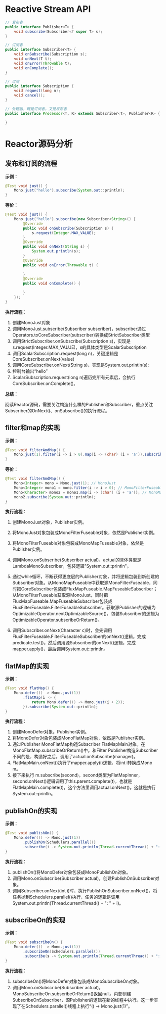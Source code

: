# Reactive Stream API

```java
// 发布者
public interface Publisher<T> {
    void subscribe(Subscriber<? super T> s);
}

// 订阅者
public interface Subscriber<T> {
    void onSubscribe(Subscription s);
    void onNext(T t);
    void onError(Throwable t);
    void onComplete();
}

// 订阅
public interface Subscription {
    void request(long n);
    void cancel();
}

// 处理器，既是订阅者，又是发布者
public interface Processor<T, R> extends Subscriber<T>, Publisher<R> {

}
```



# Reactor源码分析



## 发布和订阅的流程

**示例：**

```java
@Test void just() {
	Mono.just("hello").subscribe(System.out::println);
}
```

**等价：**

```java
@Test void just() {
	Mono.just("hello").subscribe(new Subscriber<String>() {
        @Override
        public void onSubscribe(Subscription s) {
        	s.request(Integer.MAX_VALUE);
        }
        @Override
        public void onNext(String s) {
        	System.out.println(s);
        }
        @Override
        public void onError(Throwable t) {
        	
        }
        @Override
        public void onComplete() {
        	
        }
    });
}
```

**执行流程：**

1. 创建MonoJust对象
2. 调用MonoJust.subscribe(Subscriber subscriber)，subscriber通过Operators.toCoreSubscriber(subscriber)转换成StrictSubscriber类型
3. 调用StrictSubscriber.onSubscribe(Subscription s)，实现是s.request(Integer.MAX_VALUE)，s的具体类型是ScalarSubscription
4. 调用ScalarSubscription.request(long n)，关键逻辑是CoreSubscriber.onNext(value)
5. 调用CoreSubscriber.onNext(String s)，实现是System.out.println(s);
6. 控制台输出“hello”
7. ScalarSubscription.request(long n)遍历完所有元素后，会执行CoreSubscriber.onComplete()。

**总结：**

阅读Reactor源码，需要关注构造什么样的Publisher和Subscriber，重点关注Subscriber的OnNext()、onSubscribe()的执行流程。



## filter和map的实现

**示例：**

```java
@Test void filterAndMap() {
	Mono.just(1).filter(i -> i > 0).map(i -> (char) (i + 'a')).subscribe(System.out::println);
}
```

**等价：**

```java
@Test void filterAndMap() {        
    Mono<Integer> mono = Mono.just(1); // MonoJust
    Mono<Integer> mono1 = mono.filter(i -> i > 0); // MonoFilterFuseable
    Mono<Character> mono2 = mono1.map(i -> (char) (i + 'a')); // MonoMapFuseable
    mono2.subscribe(System.out::println);
}
```

**执行流程：**

1. 创建MonoJust对象，Publisher实例。

2. 将MonoJust对象包装成MonoFilterFuseable对象，依然是Publisher实例。

3. 将MonoFilterFuseable对象包装成MonoMapFuseable对象，依然是Publisher实例。

4. 调用Mono.onSubscribe(Subscriber actual)，actual的具体类型是LambdaMonoSubscriber，包装逻辑"System.out::println"。

5. 通过while循环，不断获得更底层的Publisher对象，并将逻辑包装到新创建的Subscriber对象。从MonoMapFuseable中获取源MonoFilterFuseable，同时把CoreSubscriber包装成FluxMapFuseable.MapFuseableSubscriber；从MonoFilterFuseable获取源MonoJust，同时把FluxMapFuseable.MapFuseableSubscriber包装成FluxFilterFuseable.FilterFuseableSubscriber。获取源Publisher的逻辑为OptimizableOperator.nextOptimizableSource()，包装Subscriber的逻辑为OptimizableOperator.subscribeOrReturn()。

6. 调用Subscriber.onNext(Character c)时，会先调用FluxFilterFuseable.FilterFuseableSubscriber的onNext()逻辑，完成predicate.test()，然后调用源Subscriber的onNext()逻辑，完成mapper.apply()，最后调用System.out::println。



## flatMap的实现

**示例：**

```java
@Test void flatMap() {
    Mono.defer(() -> Mono.just(1))
        .flatMap(i -> {
            return Mono.defer(() -> Mono.just(i + 2));
        }).subscribe(System.out::println);
}
```

**执行流程：**

1. 创建MonoDefer对象，Publisher实例。
2. 将MonoDefer对象包装成MonoFlatMap对象，依然是Publisher实例。
3. 通过Publisher MonoFlatMap构造Subscriber FlatMapMain对象。在MonoFlatMap.subscribeOrReturn()中，和Filter Publisher构造Subscriber不同的是，构造好之后，调用了actual.onSubscribe(manager)。
4. FlatMapMain.onNext()执行了mapper.apply(i)逻辑，将int i转换成Mono<Integer> m。
5. 接下来执行 m.subscribe(second)，second类型为FlatMapInner，second.onNext()逻辑调用了this.parent.complete(t)，也就是FlatMapMain.complete(t)，这个方法里调用actual.onNext()，这就是执行System.out::println。



## publishOn的实现

 **示例：**

```java
@Test void publishOn() {
    Mono.defer(() -> Mono.just(1))
        .publishOn(Schedulers.parallel())
		.subscribe(i -> System.out.println(Thread.currentThread() + ": " + i));
}
```

**执行流程：**

1. publishOn()将MonoDefer对象包装成MonoPublishOn对象。
2. 调用Mono.onSubscribe(Subscriber actual)，创建PublishOnSubscriber对象。
3. 调用Subscriber.onNext(int i)时，执行PublishOnSubscriber.onNext()，将任务抛到Schedulers.parallel()执行，任务的逻辑是调用System.out.println(Thread.currentThread() + ": " + i)。



## subscribeOn的实现

**示例：**

```java
@Test void subscribeOn() {
	Mono.defer(() -> Mono.just(1))
    	.subscribeOn(Schedulers.parallel())
        .subscribe(s -> System.out.println(Thread.currentThread() + ": " + s));
}
```

**执行流程：**

1. subscribeOn()将MonoDefer对象包装成MonoSubscribeOn对象。
2. 调用Mono.onSubscribe(Subscriber actual)，MonoSubscribeOn.subscribeOrReturn()返回null。内部创建SubscribeOnSubscriber，源Publisher的逻辑在新的线程中执行。这一步实现了在Schedulers.parallel()线程上执行“() -> Mono.just(1)”。



